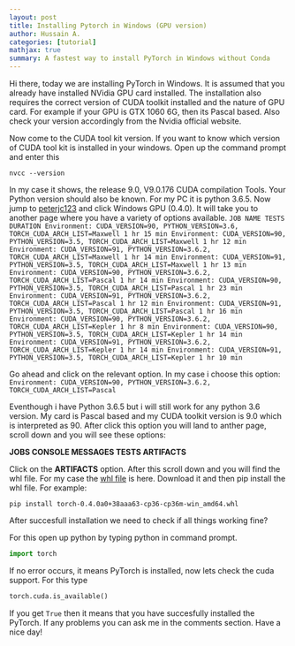 ```yaml
---
layout: post
title: Installing Pytorch in Windows (GPU version)
author: Hussain A.
categories: [tutorial]
mathjax: true
summary: A fastest way to install PyTorch in Windows without Conda
---
```


Hi there, today we are installing PyTorch in Windows. It is assumed that you already have installed NVidia GPU card installed. 
The installation also requires the correct version of CUDA toolkit installed and the nature of GPU card. For example if your 
GPU is GTX 1060 6G, then its Pascal based. Also check your version accordingly from the Nvidia official website. 

Now come to the CUDA tool kit version. If you want to know which version of CUDA tool kit is installed in your windows. Open up 
the command prompt and enter this

`nvcc --version`

In my case it shows, the release 9.0, V9.0.176 CUDA compilation Tools. Your Python version should also be known. For my PC it is 
python 3.6.5. Now jump to [peterjc123](https://github.com/peterjc123/pytorch-scripts) and click Windows GPU (0.4.0). It will 
take you to another page where you have a variety of options available.
`
JOB NAME TESTS DURATION
Environment: CUDA_VERSION=90, PYTHON_VERSION=3.6, TORCH_CUDA_ARCH_LIST=Maxwell
1 hr 15 min
Environment: CUDA_VERSION=90, PYTHON_VERSION=3.5, TORCH_CUDA_ARCH_LIST=Maxwell
1 hr 12 min
Environment: CUDA_VERSION=91, PYTHON_VERSION=3.6.2, TORCH_CUDA_ARCH_LIST=Maxwell
1 hr 14 min
Environment: CUDA_VERSION=91, PYTHON_VERSION=3.5, TORCH_CUDA_ARCH_LIST=Maxwell
1 hr 13 min
Environment: CUDA_VERSION=90, PYTHON_VERSION=3.6.2, TORCH_CUDA_ARCH_LIST=Pascal
1 hr 14 min
Environment: CUDA_VERSION=90, PYTHON_VERSION=3.5, TORCH_CUDA_ARCH_LIST=Pascal
1 hr 23 min
Environment: CUDA_VERSION=91, PYTHON_VERSION=3.6.2, TORCH_CUDA_ARCH_LIST=Pascal
1 hr 12 min
Environment: CUDA_VERSION=91, PYTHON_VERSION=3.5, TORCH_CUDA_ARCH_LIST=Pascal
1 hr 16 min
Environment: CUDA_VERSION=90, PYTHON_VERSION=3.6.2, TORCH_CUDA_ARCH_LIST=Kepler
1 hr 8 min
Environment: CUDA_VERSION=90, PYTHON_VERSION=3.5, TORCH_CUDA_ARCH_LIST=Kepler
1 hr 14 min
Environment: CUDA_VERSION=91, PYTHON_VERSION=3.6.2, TORCH_CUDA_ARCH_LIST=Kepler
1 hr 14 min
Environment: CUDA_VERSION=91, PYTHON_VERSION=3.5, TORCH_CUDA_ARCH_LIST=Kepler
1 hr 10 min
 `
 
 Go ahead and click on the relevant option. In my case i choose this option:
 `Environment: CUDA_VERSION=90, PYTHON_VERSION=3.6.2, TORCH_CUDA_ARCH_LIST=Pascal`
 
Eventhough i have Python 3.6.5 but i will still work for any python 3.6 version. My card is Pascal based and my CUDA toolkit
version is 9.0 which is interpreted as 90. After click this option you will land to anther page, scroll down and you will see
these options: 

**JOBS CONSOLE MESSAGES  TESTS  ARTIFACTS**

Click on the **ARTIFACTS** option. After this scroll down and you will find the whl file. For my case the [whl file](https://ci.appveyor.com/api/buildjobs/qva8hdw9i353j50i/artifacts/output%2Ftorch-0.4.0a0%2B38aaa63-cp36-cp36m-win_amd64.whl)
is here. Download it and then pip install the whl file. For example:

`pip install torch-0.4.0a0+38aaa63-cp36-cp36m-win_amd64.whl`

After succesfull installation we need to check if all things working fine?

For this open up python by typing python in command prompt.

```python
import torch
```
If no error occurs, it means PyTorch is installed, now lets check the cuda support. For this type

```python
torch.cuda.is_available()
```
If you get `True` then it means that you have succesfully installed the PyTorch. If any problems you can ask me in the comments section. Have a nice day!



